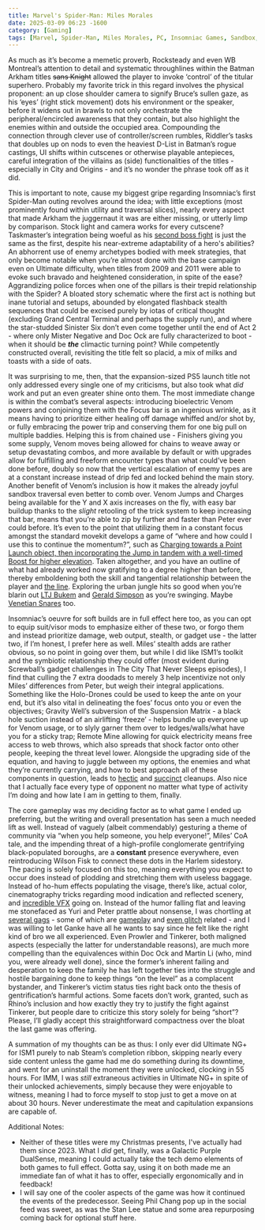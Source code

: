 ```yaml
---
title: Marvel's Spider-Man: Miles Morales
date: 2025-03-09 06:23 -1600
category: [Gaming]
tags: [Marvel, Spider-Man, Miles Morales, PC, Insomniac Games, Sandbox, Action-Adventure]
---
```


As much as it’s become a memetic proverb, Rocksteady and even WB Montreal’s attention to detail and systematic throughlines within the Batman Arkham titles ~~sans Knight~~ allowed the player to invoke ‘control’ of the titular superhero. Probably my favorite trick in this regard involves the physical proponent: an up close shoulder camera to signify Bruce’s sullen gaze, as his ‘eyes’ (right stick movement) dots his environment or the speaker, before it widens out in brawls to not only orchestrate the peripheral/encircled awareness that they contain, but also highlight the enemies within and outside the occupied area. Compounding the connection through clever use of controller/screen rumbles, Riddler’s tasks that doubles up on nods to even the heaviest D-List in Batman’s rogue castings, UI shifts within cutscenes or otherwise playable antepieces, careful integration of the villains as (side) functionalities of the titles  - especially in City and Origins - and it’s no wonder the phrase took off as it did.

This is important to note, cause my biggest gripe regarding Insomniac’s first Spider-Man outing revolves around the idea; with little exceptions (most prominently found within utility and traversal slices), nearly every aspect that made Arkham the juggernaut it was are either missing, or utterly limp by comparison. Stock light and camera works for every cutscene? Taskmaster’s integration being woeful as his [second boss fight](https://streamable.com/tixejv) is just the same as the first, despite his near-extreme adaptability of a hero's abilities? An abhorrent use of enemy archetypes bodied with meek strategies, that only become notable when you’re almost done with the base campaign even on Ultimate difficulty, when titles from 2009 and 2011 were able to evoke such bravado and heightened consideration, in spite of the ease? Aggrandizing police forces when one of the pillars is their trepid relationship with the Spider? A bloated story schematic where the first act is nothing but inane tutorial and setups, abounded by elongated flashback stealth sequences that could be excised purely by iotas of critical thought (excluding Grand Central Terminal and perhaps the supply run), and where the star-studded Sinister Six don’t even come together until the end of Act 2 - where only Mister Negative and Doc Ock are fully characterized to boot - when it should be ***the*** climactic turning point? While competently constructed overall, revisiting the title felt so placid, a mix of milks and toasts with a side of oats.

It was surprising to me, then, that the expansion-sized PS5 launch title not only addressed every single one of my criticisms, but also took what *did* work and put an even greater shine onto them. The most immediate change is within the combat’s several aspects: introducing bioelectric Venom powers and conjoining them with the Focus bar is an ingenious wrinkle, as it means having to prioritize either healing off damage whiffed and/or shot by, or fully embracing the power trip and conserving them for one big pull on multiple baddies. Helping this is from chained use - Finishers giving you some supply, Venom moves being allowed for chains to weave away or setup devastating combos, and more available by default or with upgrades allow for fulfilling and freeform encounter types than what could’ve been done before, doubly so now that the vertical escalation of enemy types are at a constant increase instead of drip fed and locked behind the main story. Another benefit of Venom’s inclusion is how it makes the already joyful sandbox traversal even better to comb over. Venom Jumps and Charges being available for the Y and X axis increases on the fly, with easy bar buildup thanks to the *slight* retooling of the trick system to keep increasing that bar, means that you’re able to zip by further and faster than Peter ever could before. It’s even to the point that utilizing them in a constant focus amongst the standard movekit develops a game of “where and how could I use this to continue the momentum?”, such as [Charging towards a Point Launch object, then incorporating the Jump in tandem with a well-timed Boost for higher elevation](https://streamable.com/76aegl). Taken altogether, and you have an outline of what had already worked now gratifying to a degree higher than before, thereby emboldening both the skill and tangential relationship between the player and [the line](https://youtu.be/OEaGEaCUq3g?t=623). Exploring the urban jungle hits so good when you’re blarin out [LTJ Bukem](https://youtu.be/rhQk0FBLeDY) and [Gerald Simpson](https://youtu.be/xxKPFHz7q98) as you’re swinging. Maybe [Venetian Snares](https://youtu.be/n9BxG3xFsPk) too.

Insomniac’s oeuvre for soft builds are in full effect here too, as you can opt to equip suit/visor mods to emphasize either of these two, or forgo them and instead prioritize damage, web output, stealth, or gadget use - the latter two, if I’m honest, I prefer here as well. Miles’ stealth adds are rather obvious, so no point in going over them, but while I did like ISM1’s toolkit and the symbiotic relationship they could offer (most evident during Screwball’s gadget challenges in The City That Never Sleeps episodes), I find that culling the 7 extra doodads to merely 3 help incentivize not only Miles’ differences from Peter, but weigh their integral applications. Something like the Holo-Drones could be used to keep the ante on your end, but it’s also vital in delineating the foes’ focus onto you or even the objectives; Gravity Well’s subversion of the Suspension Matrix - a black hole suction instead of an airlifting ‘freeze’ - helps bundle up everyone up for Venom usage, or to slyly garner them over to ledges/walls/what have you for a sticky trap; Remote Mine allowing for quick electricity means free access to web throws, which also spreads that shock factor onto other people, keeping the threat level lower. Alongside the upgrading side of the equation, and having to juggle between my options, the enemies and what they’re currently carrying, and how to best approach all of these components in question, leads to [hectic](https://streamable.com/uuuue0) and [succinct](https://streamable.com/lueytb) cleanups. Also nice that I actually face every type of opponent no matter what type of activity I’m doing and how late I am in getting to them, finally.

The core gameplay was my deciding factor as to what game I ended up preferring, but the writing and overall presentation has seen a much needed lift as well. Instead of vaguely (albeit commendably) gesturing a theme of community via “when you help someone, you help everyone!”, Miles’ CoA tale, and the impending threat of a high-profile conglomerate gentrifying black-populated boroughs, are a **constant** presence everywhere, even reintroducing Wilson Fisk to connect these dots in the Harlem sidestory. The pacing is solely focused on this too, meaning everything you expect to occur does instead of plodding and stretching them with useless baggage. Instead of ho-hum effects populating the visage, there’s like, actual color, cinematography tricks regarding mood indication and reflected scenery, and [incredible VFX](https://youtu.be/hvU2EVGTOp0) going on. Instead of the humor falling flat and leaving me stonefaced as Yuri and Peter prattle about nonsense, I was chortling at [several gags](https://streamable.com/pe3rce) - some of which are [gameplay](https://streamable.com/wsgyvl) and [even glitch](https://streamable.com/c1j6nz) related - and I was willing to let Ganke have all he wants to say since he felt like the right kind of bro we all experienced. Even Prowler and Tinkerer, both maligned aspects (especially the latter for understandable reasons), are much more compelling than the equivalences within Doc Ock and Martin Li (who, mind you, were already well done), since the former’s inherent failing and desperation to keep the family he has left together ties into the struggle and hostile bargaining done to keep things “on the level” as a complacent bystander, and Tinkerer’s victim status ties right back onto the thesis of gentrification’s harmful actions. Some facets don’t work, granted, such as Rhino’s inclusion and how exactly they try to justify the fight against Tinkerer, but people dare to criticize this story solely for being “short”? Please, I’ll gladly accept this straightforward compactness over the bloat the last game was offering.

A summation of my thoughts can be as thus: I only ever did Ultimate NG+ for ISM1 purely to nab Steam’s completion ribbon, skipping nearly every side content unless the game had me do something during its downtime, and went for an uninstall the moment they were unlocked, clocking in 55 hours. For IMM, I was *still* extraneous activities in Ultimate NG+ in spite of their unlocked achievements, simply because they were enjoyable to witness, meaning I had to force myself to stop just to get a move on at about 30 hours. Never underestimate the meat and capitulation expansions are capable of.

Additional Notes:
- Neither of these titles were my Christmas presents, I've actually had them since 2023. What I *did* get, finally, was a Galactic Purple DualSense, meaning I could actually take the tech demo elements of both games to full effect. Gotta say, using it on both made me an immediate fan of what it has to offer, especially ergonomically and in feedback!
- I will say one of the cooler aspects of the game was how it continued the events of the predecessor. Seeing Phil Chang pop up in the social feed was sweet, as was the Stan Lee statue and some area repurposing coming back for optional stuff here.